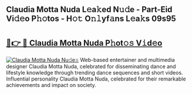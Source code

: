 ## Claudia Motta Nuda L𝚎a𝚔ed N𝚞𝚍e - Part-Eid Vi𝚍𝚎o P𝚑𝚘tos - H𝚘𝚝 O𝚗𝚕yf𝚊ns L𝚎a𝚔s 09s95

# <h2><a href="http://kf45mj.oniu.top/?m=Claudia+Motta+Nuda">🔗👉 🔴 Claudia Motta Nuda P𝚑ot𝚘𝚜 V𝚒d𝚎o</a></h2>

[![Claudia Motta Nuda Nu𝚍e𝚜](https://i.imgur.com/0qMVB7G.gif)](http://kf45mj.oniu.top/?m=Claudia+Motta+Nuda)
Web-based entertainer and multimedia designer Claudia Motta Nuda, celebrated for disseminating dance and lifestyle knowledge through trending dance sequences and short videos. Influential personality Claudia Motta Nuda, celebrated for their remarkable achievements and impact on society.  
